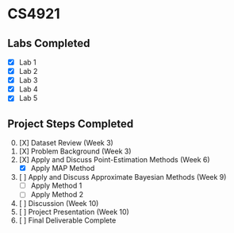 # CS4921

## Labs Completed
- [X] Lab 1
- [X] Lab 2
- [X] Lab 3
- [X] Lab 4
- [X] Lab 5

## Project Steps Completed
0. [X] Dataset Review (Week 3)
1. [X] Problem Background (Week 3)
2. [X] Apply and Discuss Point-Estimation Methods (Week 6)
    - [X] Apply MAP Method
3. [ ] Apply and Discuss Approximate Bayesian Methods (Week 9)
    - [ ] Apply Method 1
    - [ ] Apply Method 2
4. [ ] Discussion (Week 10)
5. [ ] Project Presentation (Week 10)
6. [ ] Final Deliverable Complete 